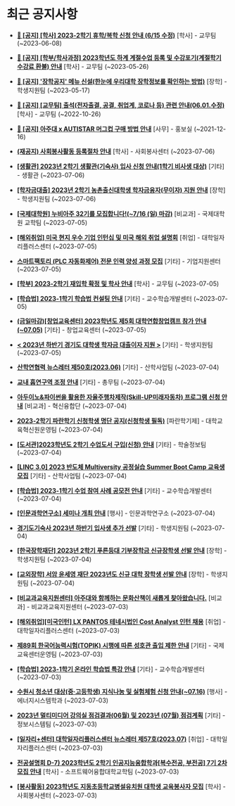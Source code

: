 # 최근 공지사항

* **[📌 [공지] [학사] 2023-2학기 휴학/복학 신청 안내 (6/15 수정)](http://ajou.ac.kr/kr/ajou/notice.do?mode=view&amp;articleNo=215587&amp;article.offset=0&amp;articleLimit=30)**
 [학사] - 교무팀 (~2023-06-08)

* **[📌 [공지] [학부/학사과정] 2023학년도 하계 계절수업 등록 및 수강포기(계절학기 수강료 환불) 안내](http://ajou.ac.kr/kr/ajou/notice.do?mode=view&amp;articleNo=215210&amp;article.offset=0&amp;articleLimit=30)**
 [학사] - 교무팀 (~2023-05-26)

* **[📌 [공지] &#x27;장학공지&#x27; 메뉴 신설(한눈에 우리대학 장학정보를 확인하는 방법)](http://ajou.ac.kr/kr/ajou/notice.do?mode=view&amp;articleNo=214764&amp;article.offset=0&amp;articleLimit=30)**
 [장학] - 학생지원팀 (~2023-05-17)

* **[📌 [공지] [교무팀] 출석(전자출결, 공결, 취업계, 코로나 등) 관련 안내(06.01.수정)](http://ajou.ac.kr/kr/ajou/notice.do?mode=view&amp;articleNo=205552&amp;article.offset=0&amp;articleLimit=30)**
 [학사] - 교무팀 (~2022-10-26)

* **[📌 [공지] 아주대 x AUTISTAR 머그컵 구매 방법 안내](http://ajou.ac.kr/kr/ajou/notice.do?mode=view&amp;articleNo=147976&amp;article.offset=0&amp;articleLimit=30)**
 [사무] - 홍보실 (~2021-12-16)

* **[(재공지) 사회봉사활동 등록절차 안내](http://ajou.ac.kr/kr/ajou/notice.do?mode=view&amp;articleNo=218806&amp;article.offset=0&amp;articleLimit=30)**
 [학사] - 사회봉사센터 (~2023-07-06)

* **[[생활관] 2023년 2학기 생활관(기숙사) 입사 신청 안내(1학기 비사생 대상)](http://ajou.ac.kr/kr/ajou/notice.do?mode=view&amp;articleNo=218805&amp;article.offset=0&amp;articleLimit=30)**
 [기타] - 생활관 (~2023-07-06)

* **[[학자금대출] 2023년 2학기 농촌출신대학생 학자금융자(무이자) 지원 안내](http://ajou.ac.kr/kr/ajou/notice.do?mode=view&amp;articleNo=218797&amp;article.offset=0&amp;articleLimit=30)**
 [장학] - 학생지원팀 (~2023-07-06)

* **[[국제대학원] 누비아주 32기를 모집합니다!(~7/16 (일) 마감)](http://ajou.ac.kr/kr/ajou/notice.do?mode=view&amp;articleNo=218795&amp;article.offset=0&amp;articleLimit=30)**
 [비교과] - 국제대학원 교학팀 (~2023-07-05)

* **[[해외취업] 미국 현지 우수 기업 인턴십 및 미국 해외 취업 설명회](http://ajou.ac.kr/kr/ajou/notice.do?mode=view&amp;articleNo=218788&amp;article.offset=0&amp;articleLimit=30)**
 [취업] - 대학일자리플러스센터 (~2023-07-05)

* **[스마트팩토리 (PLC 자동화제어) 전문 인력 양성 과정 모집](http://ajou.ac.kr/kr/ajou/notice.do?mode=view&amp;articleNo=218773&amp;article.offset=0&amp;articleLimit=30)**
 [기타] - 기업지원센터 (~2023-07-05)

* **[[학부] 2023-2학기 재입학 확정 및 학사 안내](http://ajou.ac.kr/kr/ajou/notice.do?mode=view&amp;articleNo=218764&amp;article.offset=0&amp;articleLimit=30)**
 [학사] - 교무팀 (~2023-07-05)

* **[[학습법] 2023-1학기 학습법 컨설팅 안내](http://ajou.ac.kr/kr/ajou/notice.do?mode=view&amp;articleNo=218758&amp;article.offset=0&amp;articleLimit=30)**
 [기타] - 교수학습개발센터 (~2023-07-05)

* **[(금일마감)[창업교육센터] 2023학년도 제5회 대학연합창업캠프 참가 안내(~07.05)](http://ajou.ac.kr/kr/ajou/notice.do?mode=view&amp;articleNo=218755&amp;article.offset=0&amp;articleLimit=30)**
 [기타] - 창업교육센터 (~2023-07-05)

* **[&lt; 2023년 하반기 경기도 대학생 학자금 대출이자 지원 &gt;](http://ajou.ac.kr/kr/ajou/notice.do?mode=view&amp;articleNo=218750&amp;article.offset=0&amp;articleLimit=30)**
 [기타] - 학생지원팀 (~2023-07-05)

* **[산학연협력 뉴스레터 제50호(2023.06)](http://ajou.ac.kr/kr/ajou/notice.do?mode=view&amp;articleNo=218742&amp;article.offset=0&amp;articleLimit=30)**
 [기타] - 산학사업팀 (~2023-07-04)

* **[교내 흡연구역 조정 안내](http://ajou.ac.kr/kr/ajou/notice.do?mode=view&amp;articleNo=218741&amp;article.offset=0&amp;articleLimit=30)**
 [기타] - 총무팀 (~2023-07-04)

* **[아두이노&amp;파이썬을 활용한 자율주행차제작(Skill-UP미래자동차) 프로그램 신청 안내](http://ajou.ac.kr/kr/ajou/notice.do?mode=view&amp;articleNo=218739&amp;article.offset=0&amp;articleLimit=30)**
 [비교과] - 혁신융합단 (~2023-07-04)

* **[2023-2학기 파란학기 신청학생 명단 공지(신청학생 필독)](http://ajou.ac.kr/kr/ajou/notice.do?mode=view&amp;articleNo=218734&amp;article.offset=0&amp;articleLimit=30)**
 [파란학기제] - 대학교육혁신원운영팀 (~2023-07-04)

* **[[도서관]2023학년도 2학기 수업도서 구입(신청) 안내](http://ajou.ac.kr/kr/ajou/notice.do?mode=view&amp;articleNo=218730&amp;article.offset=0&amp;articleLimit=30)**
 [기타] - 학술정보팀 (~2023-07-04)

* **[[LINC 3.0] 2023 반도체 Multiversity 공정실습 Summer Boot Camp 교육생 모집](http://ajou.ac.kr/kr/ajou/notice.do?mode=view&amp;articleNo=218728&amp;article.offset=0&amp;articleLimit=30)**
 [기타] - 산학사업팀 (~2023-07-04)

* **[[학습법] 2023-1학기 수업 참여 사례 공모전 안내](http://ajou.ac.kr/kr/ajou/notice.do?mode=view&amp;articleNo=218721&amp;article.offset=0&amp;articleLimit=30)**
 [기타] - 교수학습개발센터 (~2023-07-04)

* **[[인문과학연구소] 세미나 개최 안내](http://ajou.ac.kr/kr/ajou/notice.do?mode=view&amp;articleNo=218716&amp;article.offset=0&amp;articleLimit=30)**
 [행사] - 인문과학연구소 (~2023-07-04)

* **[경기도기숙사 2023년 하반기 입사생 추가 선발](http://ajou.ac.kr/kr/ajou/notice.do?mode=view&amp;articleNo=218713&amp;article.offset=0&amp;articleLimit=30)**
 [기타] - 학생지원팀 (~2023-07-04)

* **[[한국장학재단] 2023년 2학기 푸른등대 기부장학금 신규장학생 선발 안내](http://ajou.ac.kr/kr/ajou/notice.do?mode=view&amp;articleNo=218708&amp;article.offset=0&amp;articleLimit=30)**
 [장학] - 학생지원팀 (~2023-07-04)

* **[[교외장학] 서암 윤세영 재단 2023년도 신규 대학 장학생 선발 안내](http://ajou.ac.kr/kr/ajou/notice.do?mode=view&amp;articleNo=218706&amp;article.offset=0&amp;articleLimit=30)**
 [장학] - 학생지원팀 (~2023-07-04)

* **[[비교과교육지원센터] 아주대와 함께하는 문화산책이 새롭게 찾아왔습니다.](http://ajou.ac.kr/kr/ajou/notice.do?mode=view&amp;articleNo=218699&amp;article.offset=0&amp;articleLimit=30)**
 [비교과] - 비교과교육지원센터 (~2023-07-03)

* **[[해외취업][미국인턴] LX PANTOS 테네시법인 Cost Analyst 인턴 채용](http://ajou.ac.kr/kr/ajou/notice.do?mode=view&amp;articleNo=218697&amp;article.offset=0&amp;articleLimit=30)**
 [취업] - 대학일자리플러스센터 (~2023-07-03)

* **[제89회 한국어능력시험(TOPIK) 시행에 따른 성호관 출입 제한 안내](http://ajou.ac.kr/kr/ajou/notice.do?mode=view&amp;articleNo=218683&amp;article.offset=0&amp;articleLimit=30)**
 [기타] - 국제교육센터운영팀 (~2023-07-03)

* **[[학습법] 2023-1학기 온라인 학습법 특강 안내](http://ajou.ac.kr/kr/ajou/notice.do?mode=view&amp;articleNo=218677&amp;article.offset=0&amp;articleLimit=30)**
 [기타] - 교수학습개발센터 (~2023-07-03)

* **[수원시 청소년 대상(중·고등학생) 지식나눔 및 실험체험 신청 안내(~07.16)](http://ajou.ac.kr/kr/ajou/notice.do?mode=view&amp;articleNo=218670&amp;article.offset=0&amp;articleLimit=30)**
 [행사] - 에너지시스템학과 (~2023-07-03)

* **[2023년 멀티미디어 강의실 점검결과(06월) 및 2023년 (07월) 점검계획](http://ajou.ac.kr/kr/ajou/notice.do?mode=view&amp;articleNo=218666&amp;article.offset=0&amp;articleLimit=30)**
 [기타] - 정보시스템팀 (~2023-07-03)

* **[[일자리+센터] 대학일자리플러스센터 뉴스레터 제57호(2023.07)](http://ajou.ac.kr/kr/ajou/notice.do?mode=view&amp;articleNo=218662&amp;article.offset=0&amp;articleLimit=30)**
 [취업] - 대학일자리플러스센터 (~2023-07-03)

* **[전공설명회 D-7) 2023학년도 2학기 인공지능융합학과[복수전공, 부전공] 7기 2차 모집 안내](http://ajou.ac.kr/kr/ajou/notice.do?mode=view&amp;articleNo=218661&amp;article.offset=0&amp;articleLimit=30)**
 [학사] - 소프트웨어융합대학교학팀 (~2023-07-03)

* **[[봉사활동] 2023학년도 지동초등학교병설유치원 대학생 교육봉사자 모집](http://ajou.ac.kr/kr/ajou/notice.do?mode=view&amp;articleNo=218660&amp;article.offset=0&amp;articleLimit=30)**
 [학사] - 사회봉사센터 (~2023-07-03)
